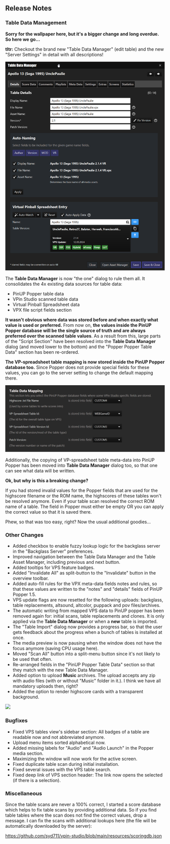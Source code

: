 ## Release Notes

### Table Data Management

**Sorry for the wallpaper here, but it's a bigger change and long overdue. So here we go...**

**tltr:** Checkout the brand new "Table Data Manager" (edit table) and the new "Server Settings" in detail with all descriptions!

<img src="https://raw.githubusercontent.com/syd711/vpin-studio/main/documentation/tables/table-manager.png" width="650" />

The **Table Data Manager** is now "the one" dialog to rule them all. It consolidates the 4x existing data sources for table data:
- PinUP Popper table data 
- VPin Studio scanned table data
- Virtual Pinball Spreadsheet data
- VPX file script fields section

**It wasn't obvious where data was stored before and when exactly what value is used or preferred.**
From now on, **the values inside the PinUP Popper database will be the single source of truth and are always preferred over the scanned table values**.
As a result from this, large parts of the "Script Section" have been resolved into the **Table Data Manager** dialog (and moved lower to the bottom) and the "Popper Popper Table Data" section has been re-ordered.

**The VP-spreadsheet table mapping is now stored inside the PinUP Popper database too.** 
Since Popper does not provide special fields for these values, 
you can go to the server setting to change the default mapping there.

<img src="https://raw.githubusercontent.com/syd711/vpin-studio/main/documentation/preferences/field-mapping.png" width="600" />

Additionally, the copying of VP-spreadsheet table meta-data into PinUP Popper has been moved into **Table Data Manager** dialog too, so that one can see what data will be written.


**Ok, but why is this a breaking change?**

If you had stored invalid values for the Popper fields that are used for the highscore filename or the ROM name,
the highscores of these tables won't be resolved anymore. Even if your table scan resolved the correct ROM name of a table.
The field in Popper must either be empty OR you can apply the correct value so that it is saved there.

Phew, so that was too easy, right? Now the usual additional goodies...

### Other Changes

- Added checkbox to enable fuzzy lookup logic for the backglass server in the "Backglass Server" preferences.
- Improved navigation between the Table Data Manager and the Table Asset Manager, including previous and next button.
- Added tooltips for VPS feature badges.
- Added "Invalidate All" as split-button to the "Invalidate" button in the overview toolbar.
- Added auto-fill rules for the VPX meta-data fields notes and rules, so that these values are written to the "notes" and "details" fields of PinUP Popper 1.5. 
- VPS update flags are now resetted for the following uploads: backglass, table replacements, altsound, altcolor, puppack and pov files/archives.
- The automatic writing from mapped VPS data to PinUP popper has been removed again for: initial scans, table replacements and clones. It is only applied via the **Table Data Manager** or when a **new** table is imported.
- The "Table Import" dialog now provides a progress bar, so that the user gets feedback about the progress when a bunch of tables is installed at once.
- The media preview is now pausing when the window does not have the focus anymore (saving CPU usage here).
- Moved "Scan All" button into a split-menu button since it's not likely to be used that often.
- Re-arranged fields in the "PinUP Popper Table Data" section so that they match with the new Table Data Manager.
- Added option to upload **Music** archives. The upload accepts any zip with audio files (with or without "Music" folder in it.). I think we have all mandatory uploads then, right?
- Added the option to render highscore cards with a transparent background.

<img src="https://raw.githubusercontent.com/syd711/vpin-studio/main/documentation/cards/transparent-cards.png" width="600" />

### Bugfixes

- Fixed VPS tables view's sidebar section: All badges of a table are readable now and not abbreviated anymore. 
- Upload menu items sorted alphabetical now.
- Added missing labels for "Audio" and "Audio Launch" in the Popper media section.
- Maximizing the window will now work for the active screen.
- Fixed duplicate table scan during initial installation.
- Fixed several issues with the VPS table search.
- Fixed deep link of VPS section header: The link now opens the selected (if there is a selection). 

### Miscellaneous

Since the table scans are never a 100% correct, I started a score database which helps to fix table scans by providing 
additional data. So if you find table tables where the scan does not find the correct values, drop a message.
I can fix the scans with additional lookups here (the file will be automatically downloaded by the server):

https://github.com/syd711/vpin-studio/blob/main/resources/scoringdb.json
